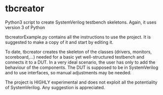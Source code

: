 # tbcreator
Python3 script to create SystemVerilog testbench skeletons. Again, it uses version 3 of Python

tbcreatorExample.py contains all the instructions to use the project.
It is suggested to make a copy of it and start by editing it.

To date, tbcreator creates the skeleton of the classes (drivers, monitors, scoreboard,...) needed for a basic yet well-structured testbench and connects it to a DUT. In a very ideal scenario, the user has only to add the behaviour of the components.
The DUT is supposed to be in SystemVerilog and to use interfaces, so manual adjustments may be needed.


The project is HIGHLY experimental and does not exploit all the potentiality of SystemVerilog.
Any suggestion is appreciated.
